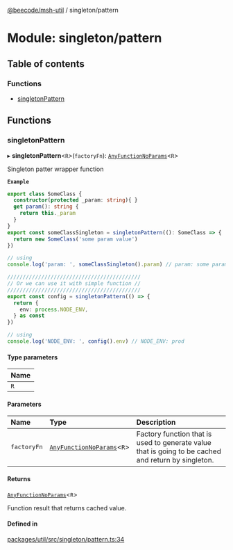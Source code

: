 [@beecode/msh-util](../README.md) / singleton/pattern

# Module: singleton/pattern

## Table of contents

### Functions

- [singletonPattern](singleton_pattern.md#singletonpattern)

## Functions

### singletonPattern

▸ **singletonPattern**<`R`\>(`factoryFn`): [`AnyFunctionNoParams`](types_any_function_no_params.md#anyfunctionnoparams)<`R`\>

Singleton patter wrapper function

**`Example`**

```ts
export class SomeClass {
  constructor(protected _param: string){ }
  get param(): string {
    return this._param
  }
}
export const someClassSingleton = singletonPattern((): SomeClass => {
  return new SomeClass('some param value')
})

// using
console.log('param: ', someClassSingleton().param) // param: some param value

///////////////////////////////////////////
// Or we can use it with simple function //
///////////////////////////////////////////
export const config = singletonPattern(() => {
  return {
    env: process.NODE_ENV,
  } as const
})

// using
console.log('NODE_ENV: ', config().env) // NODE_ENV: prod
```

#### Type parameters

| Name |
| :------ |
| `R` |

#### Parameters

| Name | Type | Description |
| :------ | :------ | :------ |
| `factoryFn` | [`AnyFunctionNoParams`](types_any_function_no_params.md#anyfunctionnoparams)<`R`\> | Factory function that is used to generate value that is going to be cached and return by singleton. |

#### Returns

[`AnyFunctionNoParams`](types_any_function_no_params.md#anyfunctionnoparams)<`R`\>

Function result that returns cached value.

#### Defined in

[packages/util/src/singleton/pattern.ts:34](https://github.com/beecode-rs/msh-util/blob/1217d8d/src/singleton/pattern.ts#L34)
